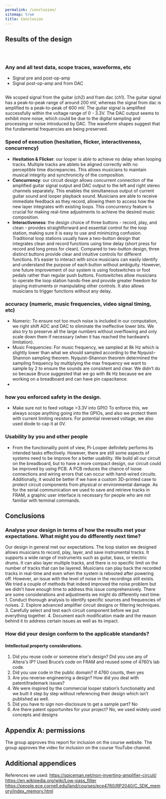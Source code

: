 ```yaml
---
permalink: /conclusion/
sitemap: true
title: Conclusion
---
```


## Results of the design
<figure style="width: 500px" class="align-center">
  <img src="{{ '/images/image11.jpg' | absolute_url }}" alt="">
</figure> 
<figure style="width: 500px" class="align-center">
  <img src="{{ '/images/image22.jpg' | absolute_url }}" alt="">
</figure> 
<figure style="width: 500px" class="align-center">
  <img src="{{ '/images/image24.jpg' | absolute_url }}" alt="">
</figure> 

### Any and all test data, scope traces, waveforms, etc

* Signal pre and post-op-amp
* Signal post-op-amp and from DAC
<figure style="width: 500px" class="align-center">
  <img src="{{ '/images/image20.jpg' | absolute_url }}" alt="">
</figure> 

We scoped signal from the guitar (ch2) and fram dac (ch1). The guitar signal has a peak-to-peak range of around 200 mV, whereas the signal from dac is amplified to a peak-to-peak of 600 mV. The guitar signal is amplified successfully within the voltage range of 0 - 3.3V. The DAC output seems to exhibit more noise, which could be due to the digital sampling and processing or noise introduced by DAC. The waveform shapes suggest that the fundamental frequencies are being preserved. 

### Speed of execution (hesitation, flicker, interactiveness, concurrency)

* **Hesitation & Flicker**: our looper is able to achieve no delay when looping tracks. Multiple tracks are ableto be aligned correctly with no perceptible time discrepancies. This allows musicians to maintain musical integrity and synchronicity of the composition. 
* **Concurrency**: our circuit design allows concurrent connection of the amplified guitar signal output and DAC output to the left and right stereo channels separately. This enables the simultaneous output of current guitar sound and looper playback sound. Musicians are able to receive immediate feedback as they record, allowing them to access how the new layer integrates with existing loops. This concurrency feature is crucial for making real-time adjustments to achieve the desired music composition.
* **Interactiveness**: the design choice of three buttons - record, play, and clean - provides straightforward and essential control for the loop station, making sure it is easy to use and minimizing confusion. Traditional loop stations usually have a two-button design that integrates clean and record functions using time delay (short press for record and long press for clean). Compared to two-button design, three distinct buttons provide clear and intuitive controls for different functions. It’s easier to interact with since musicians can easily identify and understand the purpose of each button without ambiguity. However, one future improvement of our system is using footswitches or foot pedals rather than regular push buttons. Footswitches allow musicians to operate the loop station hands-free and provide greater freedom for playing instruments or manipulating other controls. It also allows musicians to trigger functions without any delay. 

### accuracy (numeric, music frequencies, video signal timing, etc)
* Numeric: To ensure not too much noise is included in our computation, we right shift ADC and DAC to eliminate the ineffective lower bits. We also try to preserve all the large numbers without overflowing and only scale down them if necessary (when it has reached the hardware’s limitation).
* Music Frequencies: For music frequency, we sampled at 8k Hz which is slightly lower than what we should sampled according to the Nyquist–Shannon sampling theorem. Nyquist–Shannon theorem determined the sampling frequency by multiplying the max frequency we want to sample by 2 to ensure the sounds are consistent and clear. We didn’t do so because Bruce suggested that we go with 8k Hz because we are working on a breadboard and can have pin capacitance.
* 
### how you enforced safety in the design.
* Make sure not to feed voltage >3.3V into GPIO
To enforce this, we always scope anything going into the GPIOs, and also we protect them with current limiting resistors. For potential reversed voltage, we also used diode to cap it at 0V.
 
### Usability by you and other people
* From the functionality point of view, Pi-Looper definitely performs its intended tasks effectively. However, there are still some aspects of systems need to be improve for a better usability. We build all our circuit on the breadboard, but to have a more compact design, our circuit could be improved by using PCB. A PCB reduces the chance of loose connections and wiring errors that can occur with hand-wired circuits. Additionally, it would be better if we have a custom 3D-printed case to protect circuit components from physical or environmental damage. As for the serial communication we used to save and retrieve tracks in FRAM, a graphic user interface is necessary for people who are not familiar with terminal commands. 


## Conclusions

### Analyse your design in terms of how the results met your expectations. What might you do differently next time?
Our design in general met our expectations. The loop station we designed allows musicians to record, play, layer, and save instrumental tracks. It supports a wide range of instruments such as guitar, bass, or electric drums. It can also layer multiple tracks, and there is no specific limit on the number of tracks that can be layered. Musicians can play back the recorded tracks in real-time and even when the system is rebooted after powering off. However, an issue with the level of noise in the recordings still exists. We tried a couple of methods that indeed improved the noise problem but we didn’t have enough time to address this issue comprehensively. There are some considerations and adjustments we might do differently next time: 1. Conduct thorough analysis to identify specific sources and frequencies of noises. 2. Explore advanced amplifier circuit designs or filtering techniques. 3. Carefully select and test each circuit component before we put everything together. 4. Document each modification made and the reason behind it to address certain issues as well as its impact. 

### How did your design conform to the applicable standards?

#### Intellectual property considerations.
1. Did you reuse code or someone else's design? Did you use any of Altera's IP? Used Bruce’s code on FRAM and reused some of 4760’s lab code. 
2. Did you use code in the public domain? If 4760 counts, then yes
3. Are you reverse-engineering a design? How did you deal with patent/trademark issues? 
4. We were inspired by the commercial looper station’s functionality and we built it step by step without referencing their design which isn’t published as well. 
5. Did you have to sign non-disclosure to get a sample part? No
6. Are there patent opportunites for your project? No, we used widely used concepts and designs

## Appendix A: permissions
The group approves this report for inclusion on the course website.
The group approves the video for inclusion on the course YouTube channel.

## Additional appendices
References we used:
https://spiceman.net/non-inverting-amplifier-circuit/ 
https://en.wikipedia.org/wiki/Low-pass_filter 
https://people.ece.cornell.edu/land/courses/ece4760/RP2040/C_SDK_memory/index_memory.html 
